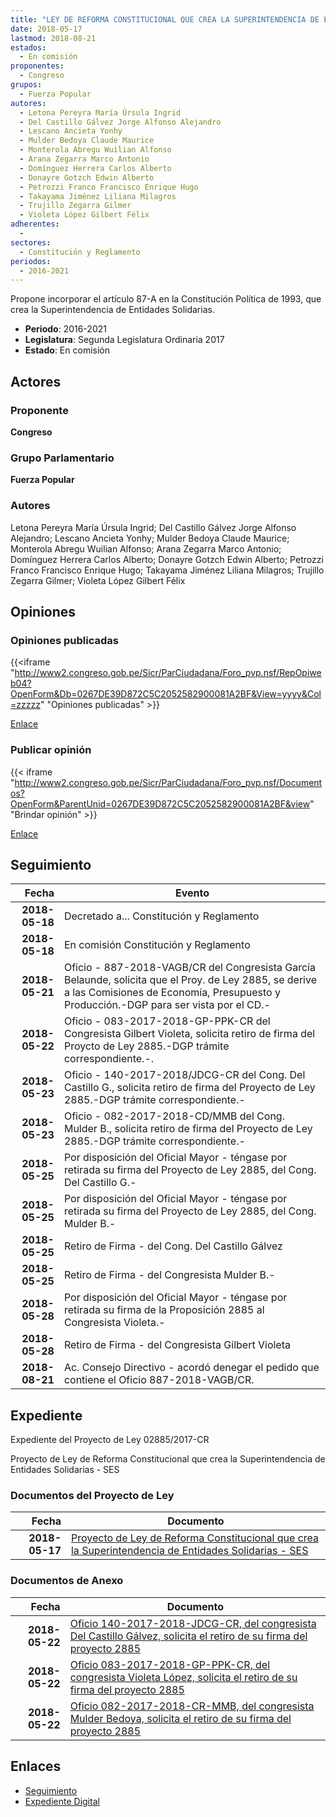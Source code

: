 ```yaml
---
title: "LEY DE REFORMA CONSTITUCIONAL QUE CREA LA SUPERINTENDENCIA DE ENTIDADES SOLIDARIAS-SES"
date: 2018-05-17
lastmod: 2018-08-21
estados: 
  - En comisión
proponentes: 
  - Congreso
grupos: 
  - Fuerza Popular
autores: 
  - Letona Pereyra María Úrsula Ingrid
  - Del Castillo Gálvez Jorge Alfonso Alejandro
  - Lescano Ancieta Yonhy
  - Mulder Bedoya Claude Maurice
  - Monterola Abregu Wuilian Alfonso
  - Arana Zegarra Marco Antonio
  - Domínguez Herrera Carlos Alberto
  - Donayre Gotzch Edwin Alberto
  - Petrozzi Franco Francisco Enrique Hugo
  - Takayama Jiménez Liliana Milagros
  - Trujillo Zegarra Gilmer
  - Violeta López Gilbert Félix
adherentes: 
  - 
sectores: 
  - Constitución y Reglamento
periodos: 
  - 2016-2021
---
```


Propone incorporar el artículo 87-A en la Constitución Política de 1993, que crea la Superintendencia de Entidades Solidarias.

- **Periodo**: 2016-2021
- **Legislatura**: Segunda Legislatura Ordinaria 2017
- **Estado**: En comisión

## Actores

### Proponente

**Congreso**

### Grupo Parlamentario

**Fuerza Popular**

### Autores

Letona Pereyra María Úrsula Ingrid; Del Castillo Gálvez Jorge Alfonso Alejandro; Lescano Ancieta Yonhy; Mulder Bedoya Claude Maurice; Monterola Abregu Wuilian Alfonso; Arana Zegarra Marco Antonio; Domínguez Herrera Carlos Alberto; Donayre Gotzch Edwin Alberto; Petrozzi Franco Francisco Enrique Hugo; Takayama Jiménez Liliana Milagros; Trujillo Zegarra Gilmer; Violeta López Gilbert Félix


## Opiniones

### Opiniones publicadas

{{<iframe "http://www2.congreso.gob.pe/Sicr/ParCiudadana/Foro_pvp.nsf/RepOpiweb04?OpenForm&Db=0267DE39D872C5C2052582900081A2BF&View=yyyy&Col=zzzzz" "Opiniones publicadas" >}}

[Enlace](http://www2.congreso.gob.pe/Sicr/ParCiudadana/Foro_pvp.nsf/RepOpiweb04?OpenForm&Db=0267DE39D872C5C2052582900081A2BF&View=yyyy&Col=zzzzz)
### Publicar opinión

{{< iframe "http://www2.congreso.gob.pe/Sicr/ParCiudadana/Foro_pvp.nsf/Documentos?OpenForm&ParentUnid=0267DE39D872C5C2052582900081A2BF&view" "Brindar opinión" >}}

[Enlace](http://www2.congreso.gob.pe/Sicr/ParCiudadana/Foro_pvp.nsf/Documentos?OpenForm&ParentUnid=0267DE39D872C5C2052582900081A2BF&view)

## Seguimiento

| Fecha | Evento |
|------:|--------|
| **2018-05-18** | Decretado a... Constitución y Reglamento|
| **2018-05-18** | En comisión Constitución y Reglamento|
| **2018-05-21** | Oficio - 887-2018-VAGB/CR del Congresista García Belaunde, solicita que el Proy. de Ley 2885, se derive a las Comisiones de Economía, Presupuesto y Producción.-DGP para ser vista por el CD.-|
| **2018-05-22** | Oficio - 083-2017-2018-GP-PPK-CR del Congresista Gilbert Violeta, solicita retiro de firma del Proycto de Ley 2885.-DGP trámite correspondiente.-.|
| **2018-05-23** | Oficio - 140-2017-2018/JDCG-CR del Cong. Del Castillo G., solicita retiro de firma del Proyecto de Ley 2885.-DGP trámite correspondiente.-|
| **2018-05-23** | Oficio - 082-2017-2018-CD/MMB del Cong. Mulder B., solicita retiro de firma del Proyecto de Ley 2885.-DGP trámite correspondiente.-|
| **2018-05-25** | Por disposición del Oficial Mayor - téngase por retirada su firma del Proyecto de Ley 2885, del Cong. Del Castillo G.-|
| **2018-05-25** | Por disposición del Oficial Mayor - téngase por retirada su firma del Proyecto de Ley 2885, del Cong. Mulder B.-|
| **2018-05-25** | Retiro de Firma - del Cong. Del Castillo Gálvez|
| **2018-05-25** | Retiro de Firma - del Congresista Mulder B.-|
| **2018-05-28** | Por disposición del Oficial Mayor - téngase por retirada su firma de la Proposición 2885 al Congresista Violeta.-|
| **2018-05-28** | Retiro de Firma - del Congresista Gilbert Violeta|
| **2018-08-21** | Ac. Consejo Directivo - acordó denegar el pedido que contiene el Oficio 887-2018-VAGB/CR.|


## Expediente

Expediente del Proyecto de Ley 02885/2017-CR

Proyecto de Ley de Reforma Constitucional que crea la Superintendencia de Entidades Solidarias - SES


### Documentos del Proyecto de Ley

| Fecha | Documento |
|------:|--------|
| **2018-05-17** | [Proyecto de Ley de Reforma Constitucional que crea la Superintendencia de Entidades Solidarias - SES](http://www.leyes.congreso.gob.pe/Documentos/2016_2021/Proyectos_de_Ley_y_de_Resoluciones_Legislativas/PL0288520180517.pdf) |

### Documentos de Anexo

| Fecha | Documento |
|------:|--------|
| **2018-05-22** | [Oficio 140-2017-2018-JDCG-CR, del congresista Del Castillo Gálvez, solicita el retiro de su firma del proyecto 2885](http://www.leyes.congreso.gob.pe/Documentos/2016_2021/Retiro_de_Firmas/Proyectos/OFICIO-140-2017-2018-JDCG-CR.pdf) |
| **2018-05-22** | [Oficio 083-2017-2018-GP-PPK-CR, del congresista Violeta López, solicita el retiro de su firma del proyecto 2885](http://www.leyes.congreso.gob.pe/Documentos/2016_2021/Retiro_de_Firmas/Proyectos/OFICIO-083-2017-2018-GP-PPK-CR.pdf) |
| **2018-05-22** | [Oficio 082-2017-2018-CR-MMB, del congresista Mulder Bedoya, solicita el retiro de su firma del proyecto 2885](http://www.leyes.congreso.gob.pe/Documentos/2016_2021/Retiro_de_Firmas/Proyectos/OFICIO-082-2017-2018-CR-MMB.pdf) |

## Enlaces 

- [Seguimiento](http://www2.congreso.gob.pe/Sicr/TraDocEstProc/CLProLey2016.nsf/f7fff46988ca05b1052578e100829cc7/2387d4c9934fc93105258291000a288f?OpenDocument)
- [Expediente Digital](http://www2.congreso.gob.pe/Sicr/TraDocEstProc/CLProLey2016.nsf/f7fff46988ca05b1052578e100829cc7/2387d4c9934fc93105258291000a288f?OpenDocument&Click=05257FB7005EB655.eb71d0cf91d8294e05256cdf006b5706/$Body/0.1C6C)
